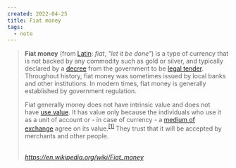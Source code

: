 ```yaml
---
created: 2022-04-25
title: Fiat money
tags:
  - note
---
```

<blockquote class="quoteback" darkmode="" data-title="" data-author="" cite="https://en.wikipedia.org/wiki/Fiat_money">
<p><b>Fiat money</b>&nbsp;(from&nbsp;<a href="https://en.wikipedia.org/wiki/Latin_language" class="mw-redirect" title="Latin language" target="_blank" rel="noopener">Latin</a>:&nbsp;<i lang="la">fiat</i>,&nbsp;<span title="Latin-language romanization"><i lang="la-Latn">"let it be done"</i></span>) is a type of currency that is not backed by any commodity such as gold or silver, and typically declared by a&nbsp;<a href="https://en.wikipedia.org/wiki/Decree" title="Decree" target="_blank" rel="noopener">decree</a>&nbsp;from the government to be&nbsp;<a href="https://en.wikipedia.org/wiki/Legal_tender" title="Legal tender" target="_blank" rel="noopener">legal tender</a>. Throughout history, fiat money was sometimes issued by local banks and other institutions. In modern times, fiat money is generally established by government regulation.</p><p>Fiat generally money does not have intrinsic value and does not have&nbsp;<a href="https://en.wikipedia.org/wiki/Use_value" title="Use value" target="_blank" rel="noopener">use value</a>. It has value only because the individuals who use it as a unit of account or - in case of currency - a&nbsp;<a href="https://en.wikipedia.org/wiki/Medium_of_exchange" title="Medium of exchange" target="_blank" rel="noopener">medium of exchange</a>&nbsp;agree on its value.<sup id="cite_ref-1" class="reference"><a href="https://en.wikipedia.org/wiki/Fiat_money#cite_note-1" target="_blank" rel="noopener">[1]</a></sup>&nbsp;They trust that it will be accepted by merchants and other people.</p><div><br></div>
<footer><cite> <a href="https://en.wikipedia.org/wiki/Fiat_money">https://en.wikipedia.org/wiki/Fiat_money</a></cite></footer>
</blockquote><script note="" src="https://cdn.jsdelivr.net/gh/Blogger-Peer-Review/quotebacks@1/quoteback.js"></script>